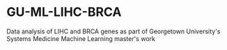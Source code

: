 # GU-ML-LIHC-BRCA

Data analysis of LIHC and BRCA genes as part of Georgetown University's Systems Medicine Machine Learning master's work
